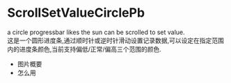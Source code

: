 # ScrollSetValueCirclePb
a circle progressbar likes the sun can be scrolled to set value.<br>
这是一个圆形进度条,通过顺时针或逆时针滑动设置记录数据,可以设定在指定范围内的进度条颜色,当前支持偏低/正常/偏高三个范围的颜色.<br>
* 图片概要<br>
* 怎么用<br>




